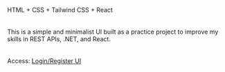 HTML + CSS + Tailwind CSS + React  
<br/>  
This is a simple and minimalist UI built as a practice project to improve my skills in REST APIs, .NET, and React.  
<br/>  
Access: <a href="https://login-register-ui-theta.vercel.app/" target="_blank">Login/Register UI</a>  
